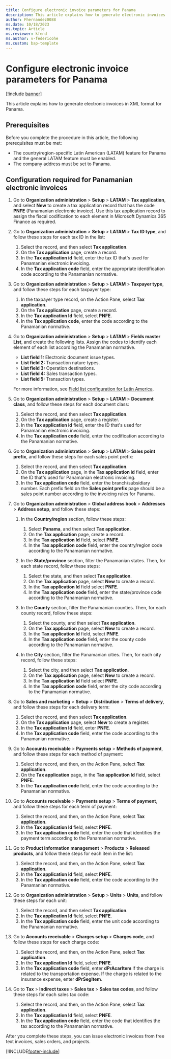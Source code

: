 ```yaml
---
title: Configure electronic invoice parameters for Panama
description: This article explains how to generate electronic invoices in XML format for Panama.
author: Fhernandez0088
ms.date: 10/18/2023
ms.topic: Article
ms.reviewer: kfend
ms.author: v-federicohe
ms.custom: bap-template
---
```


# Configure electronic invoice parameters for Panama

[!include [banner](../../includes/banner.md)]

This article explains how to generate electronic invoices in XML format for Panama.

## Prerequisites

Before you complete the procedure in this article, the following prerequisites must be met:

- The country/region-specific Latin American (LATAM) feature for Panama and the general LATAM feature must be enabled.
- The company address must be set to Panama.

## Configuration required for Panamanian electronic invoices

1. Go to **Organization administration** \> **Setup** \> **LATAM** \> **Tax application**, and select **New** to create a tax application record that has the code **PNFE** (Panamanian electronic invoice). Use this tax application record to assign the fiscal codification to each element in Microsoft Dynamics 365 Finance as required.
2. Go to **Organization administration** \> **Setup** \> **LATAM** \> **Tax ID type**, and follow these steps for each tax ID in the list:

    1. Select the record, and then select **Tax application**.
    2. On the **Tax application** page, create a record.
    3. In the **Tax application id** field, enter the tax ID that's used for Panamanian electronic invoicing.
    4. In the **Tax application code** field, enter the appropriate identification code according to the Panamanian normative.

3. Go to **Organization administration** \> **Setup** \> **LATAM** \> **Taxpayer type**, and follow these steps for each taxpayer type:

    1. In the taxpayer type record, on the Action Pane, select **Tax application**.
    2. On the **Tax application** page, create a record.
    3. In the **Tax application Id** field, select **PNFE**.
    4. In the **Tax application code**, enter the code according to the Panamanian normative.

4. Go to **Organization administration** \> **Setup** \> **LATAM** \> **Fields master List**, and create the following lists. Assign the codes to identify each element of each list according the Panamanian normative.

    - **List field 1:** Electronic document issue types.
    - **List field 2:** Transaction nature types.
    - **List field 3:** Operation destinations.
    - **List field 4:** Sales transaction types.
    - **List field 5:** Transaction types.

    For more information, see [Field list configuration for Latin America](ltm-core-field-master-lists.md).

5. Go to **Organization administration** \> **Setup** \> **LATAM** \> **Document class**, and follow these steps for each document class:

    1. Select the record, and then select **Tax application**.
    2. On the **Tax application** page, create a register.
    3. In the **Tax application id** field, enter the ID that's used for Panamanian electronic invoicing.
    4. In the **Tax application code** field, enter the codification according to the Panamanian normative.

6. Go to **Organization administration** \> **Setup** \> **LATAM** \> **Sales point prefix**, and follow these steps for each sales point prefix:

    1. Select the record, and then select **Tax application**.
    2. On the **Tax application** page, in the **Tax application id** field, enter the ID that's used for Panamanian electronic invoicing.
    3. In the **Tax application code** field, enter the branch/subsidiary number. Each prefix field on the **Sales point prefix** page should be a sales point number according to the invoicing rules for Panama.

7. Go to **Organization administration** \> **Global address book** \> **Addresses** \> **Address setup**, and follow these steps:

    1. In the **Country/region** section, follow these steps:

        1. Select **Panama**, and then select **Tax application**.
        2. On the **Tax application** page, create a record.
        3. In the **Tax application Id** field, select **PNFE**.
        4. In the **Tax application code** field, enter the country/region code according to the Panamanian normative.

    2. In the **State/province** section, filter the Panamanian states. Then, for each state record, follow these steps:

        1. Select the state, and then select **Tax application**.
        2. On the **Tax application** page, select **New** to create a record. 
        3. In the **Tax application Id** field select **PNFE**.
        4. In the **Tax application code** field, enter the state/province code according to the Panamanian normative.

    3. In the **County** section, filter the Panamanian counties. Then, for each county record, follow these steps:

        1. Select the county, and then select **Tax application**.
        2. On the **Tax application** page, select **New** to create a record.
        3. In the **Tax application Id** field, select **PNFE**.
        4. In the **Tax application code** field, enter the county code according to the Panamanian normative.
 
    4. In the **City** section, filter the Panamanian cities. Then, for each city record, follow these steps:

        1. Select the city, and then select **Tax application**.
        2. On the **Tax application** page, select **New** to create a record.
        3. In the **Tax application Id** field select **PNFE**.
        4. In the **Tax application code** field, enter the city code according to the Panamanian normative.

8. Go to **Sales and marketing** \> **Setup** \> **Distribution** \> **Terms of delivery**, and follow these steps for each delivery term:

    1. Select the record, and then select **Tax application**.
    2. On the **Tax application** page, select **New** to create a register.
    3. In the **Tax application Id** field, enter **PNFE**.
    4. In the **Tax application code** field, enter the code according to the Panamanian normative.

9. Go to **Accounts receivable** \> **Payments setup** \> **Methods of payment**, and follow these steps for each method of payment:

    1. Select the record, and then, on the Action Pane, select **Tax application**.
    2. On the **Tax application** page, in the **Tax application Id** field, select **PNFE**.
    3. In the **Tax application code** field, enter the code according to the Panamanian normative.

10. Go to **Accounts receivable** \> **Payments setup** \> **Terms of payment**, and follow these steps for each term of payment:

    1. Select the record, and then, on the Action Pane, select **Tax application**.
    2. In the **Tax application Id** field, select **PNFE**.
    3. In the **Tax application code** field, enter the code that identifies the payment term according to the Panamanian normative.

11. Go to **Product information management** \> **Products** \> **Released products**, and follow these steps for each item in the list:

    1. Select the record, and then, on the Action Pane, select **Tax application**.
    2. In the **Tax application id** field, select **PNFE**.
    3. In the **Tax application code** field, enter the code according to the Panamanian normative.

12. Go to **Organization administration** \> **Setup** \> **Units** \> **Units**, and follow these steps for each unit:

    1. Select the record, and then select **Tax application**.
    2. In the **Tax application Id** field, select **PNFE**.
    3. In the **Tax application code** field, enter the unit code according to the Panamanian normative.

13. Go to **Accounts receivable** \> **Charges setup** \> **Charges code**, and follow these steps for each charge code:

    1. Select the record, and then, on the Action Pane, select **Tax application**.
    2. In the **Tax application Id** field, select **PNFE**.
    3. In the **Tax application code** field, enter **dPrAcarItem** if the charge is related to the transportation expense. If the charge is related to the insurance expense, enter **dPrSegItem**.

14. Go to **Tax** \> **Indirect taxes** \> **Sales tax** \> **Sales tax codes**, and follow these steps for each sales tax code:

    1. Select the record, and then, on the Action Pane, select **Tax application**.
    2. In the **Tax application Id** field, select **PNFE**.
    3. In the **Tax application code** field, enter the code that identifies the tax according to the Panamanian normative.

After you complete these steps, you can issue electronic invoices from free text invoices, sales orders, and projects.

[!INCLUDE[footer-include](../../../includes/footer-banner.md)]
